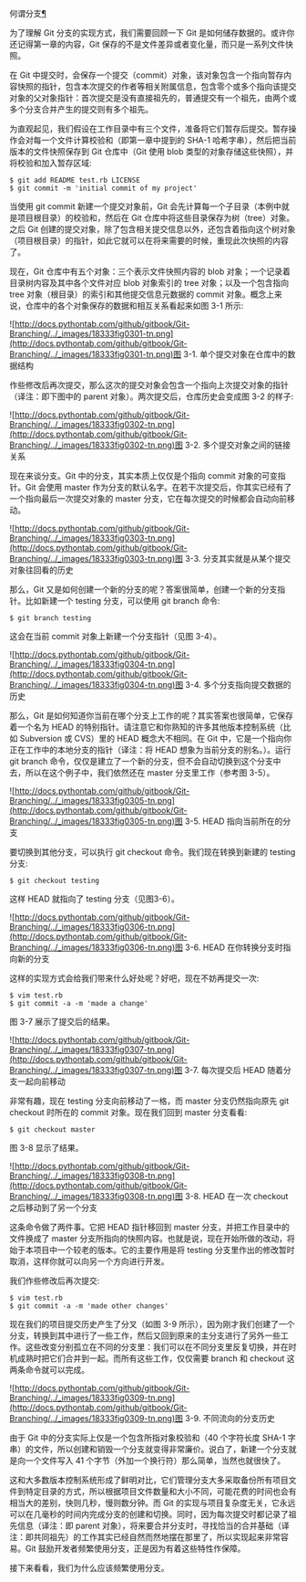 <span id="id1" ></span>
何谓分支[¶](#id1)

为了理解 Git 分支的实现方式，我们需要回顾一下 Git 是如何储存数据的。或许你还记得第一章的内容，Git 保存的不是文件差异或者变化量，而只是一系列文件快照。


在 Git 中提交时，会保存一个提交（commit）对象，该对象包含一个指向暂存内容快照的指针，包含本次提交的作者等相关附属信息，包含零个或多个指向该提交对象的父对象指针：首次提交是没有直接祖先的，普通提交有一个祖先，由两个或多个分支合并产生的提交则有多个祖先。


为直观起见，我们假设在工作目录中有三个文件，准备将它们暂存后提交。暂存操作会对每一个文件计算校验和（即第一章中提到的 SHA-1 哈希字串），然后把当前版本的文件快照保存到 Git 仓库中（Git 使用 blob 类型的对象存储这些快照），并将校验和加入暂存区域:




```
$ git add README test.rb LICENSE
$ git commit -m 'initial commit of my project'

```






当使用 git commit 新建一个提交对象前，Git 会先计算每一个子目录（本例中就是项目根目录）的校验和，然后在 Git 仓库中将这些目录保存为树（tree）对象。之后 Git 创建的提交对象，除了包含相关提交信息以外，还包含着指向这个树对象（项目根目录）的指针，如此它就可以在将来需要的时候，重现此次快照的内容了。


现在，Git 仓库中有五个对象：三个表示文件快照内容的 blob 对象；一个记录着目录树内容及其中各个文件对应 blob 对象索引的 tree 对象；以及一个包含指向 tree 对象（根目录）的索引和其他提交信息元数据的 commit 对象。概念上来说，仓库中的各个对象保存的数据和相互关系看起来如图 3-1 所示:


![http://docs.pythontab.com/github/gitbook/Git-Branching/../_images/18333fig0301-tn.png](http://docs.pythontab.com/github/gitbook/Git-Branching/../_images/18333fig0301-tn.png)图 3-1. 单个提交对象在仓库中的数据结构


作些修改后再次提交，那么这次的提交对象会包含一个指向上次提交对象的指针（译注：即下图中的 parent 对象）。两次提交后，仓库历史会变成图 3-2 的样子:


![http://docs.pythontab.com/github/gitbook/Git-Branching/../_images/18333fig0302-tn.png](http://docs.pythontab.com/github/gitbook/Git-Branching/../_images/18333fig0302-tn.png)图 3-2. 多个提交对象之间的链接关系


现在来谈分支。Git 中的分支，其实本质上仅仅是个指向 commit 对象的可变指针。Git 会使用 master 作为分支的默认名字。在若干次提交后，你其实已经有了一个指向最后一次提交对象的 master 分支，它在每次提交的时候都会自动向前移动。


![http://docs.pythontab.com/github/gitbook/Git-Branching/../_images/18333fig0303-tn.png](http://docs.pythontab.com/github/gitbook/Git-Branching/../_images/18333fig0303-tn.png)图 3-3. 分支其实就是从某个提交对象往回看的历史


那么，Git 又是如何创建一个新的分支的呢？答案很简单，创建一个新的分支指针。比如新建一个 testing 分支，可以使用 git branch 命令:




```
$ git branch testing

```






这会在当前 commit 对象上新建一个分支指针（见图 3-4）。


![http://docs.pythontab.com/github/gitbook/Git-Branching/../_images/18333fig0304-tn.png](http://docs.pythontab.com/github/gitbook/Git-Branching/../_images/18333fig0304-tn.png)图 3-4. 多个分支指向提交数据的历史


那么，Git 是如何知道你当前在哪个分支上工作的呢？其实答案也很简单，它保存着一个名为 HEAD 的特别指针。请注意它和你熟知的许多其他版本控制系统（比如 Subversion 或 CVS）里的 HEAD 概念大不相同。在 Git 中，它是一个指向你正在工作中的本地分支的指针（译注：将 HEAD 想象为当前分支的别名。）。运行 git branch 命令，仅仅是建立了一个新的分支，但不会自动切换到这个分支中去，所以在这个例子中，我们依然还在 master 分支里工作（参考图 3-5）。


![http://docs.pythontab.com/github/gitbook/Git-Branching/../_images/18333fig0305-tn.png](http://docs.pythontab.com/github/gitbook/Git-Branching/../_images/18333fig0305-tn.png)图 3-5. HEAD 指向当前所在的分支


要切换到其他分支，可以执行 git checkout 命令。我们现在转换到新建的 testing 分支:




```
$ git checkout testing

```






这样 HEAD 就指向了 testing 分支（见图3-6）。


![http://docs.pythontab.com/github/gitbook/Git-Branching/../_images/18333fig0306-tn.png](http://docs.pythontab.com/github/gitbook/Git-Branching/../_images/18333fig0306-tn.png)图 3-6. HEAD 在你转换分支时指向新的分支


这样的实现方式会给我们带来什么好处呢？好吧，现在不妨再提交一次:




```
$ vim test.rb
$ git commit -a -m 'made a change'

```






图 3-7 展示了提交后的结果。


![http://docs.pythontab.com/github/gitbook/Git-Branching/../_images/18333fig0307-tn.png](http://docs.pythontab.com/github/gitbook/Git-Branching/../_images/18333fig0307-tn.png)图 3-7. 每次提交后 HEAD 随着分支一起向前移动


非常有趣，现在 testing 分支向前移动了一格，而 master 分支仍然指向原先 git checkout 时所在的 commit 对象。现在我们回到 master 分支看看:




```
$ git checkout master

```






图 3-8 显示了结果。


![http://docs.pythontab.com/github/gitbook/Git-Branching/../_images/18333fig0308-tn.png](http://docs.pythontab.com/github/gitbook/Git-Branching/../_images/18333fig0308-tn.png)图 3-8. HEAD 在一次 checkout 之后移动到了另一个分支


这条命令做了两件事。它把 HEAD 指针移回到 master 分支，并把工作目录中的文件换成了 master 分支所指向的快照内容。也就是说，现在开始所做的改动，将始于本项目中一个较老的版本。它的主要作用是将 testing 分支里作出的修改暂时取消，这样你就可以向另一个方向进行开发。


我们作些修改后再次提交:




```
$ vim test.rb
$ git commit -a -m 'made other changes'

```






现在我们的项目提交历史产生了分叉（如图 3-9 所示），因为刚才我们创建了一个分支，转换到其中进行了一些工作，然后又回到原来的主分支进行了另外一些工作。这些改变分别孤立在不同的分支里：我们可以在不同分支里反复切换，并在时机成熟时把它们合并到一起。而所有这些工作，仅仅需要 branch 和 checkout 这两条命令就可以完成。


![http://docs.pythontab.com/github/gitbook/Git-Branching/../_images/18333fig0309-tn.png](http://docs.pythontab.com/github/gitbook/Git-Branching/../_images/18333fig0309-tn.png)图 3-9. 不同流向的分支历史


由于 Git 中的分支实际上仅是一个包含所指对象校验和（40 个字符长度 SHA-1 字串）的文件，所以创建和销毁一个分支就变得非常廉价。说白了，新建一个分支就是向一个文件写入 41 个字节（外加一个换行符）那么简单，当然也就很快了。


这和大多数版本控制系统形成了鲜明对比，它们管理分支大多采取备份所有项目文件到特定目录的方式，所以根据项目文件数量和大小不同，可能花费的时间也会有相当大的差别，快则几秒，慢则数分钟。而 Git 的实现与项目复杂度无关，它永远可以在几毫秒的时间内完成分支的创建和切换。同时，因为每次提交时都记录了祖先信息（译注：即 parent 对象），将来要合并分支时，寻找恰当的合并基础（译注：即共同祖先）的工作其实已经自然而然地摆在那里了，所以实现起来非常容易。Git 鼓励开发者频繁使用分支，正是因为有着这些特性作保障。


接下来看看，我们为什么应该频繁使用分支。




